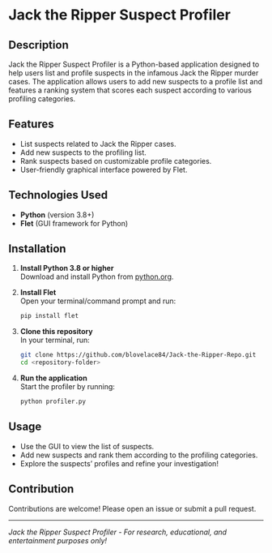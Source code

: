 # Jack the Ripper Suspect Profiler

## Description

Jack the Ripper Suspect Profiler is a Python-based application designed to help users list and profile suspects in the infamous Jack the Ripper murder cases. The application allows users to add new suspects to a profile list and features a ranking system that scores each suspect according to various profiling categories.

## Features

- List suspects related to Jack the Ripper cases.
- Add new suspects to the profiling list.
- Rank suspects based on customizable profile categories.
- User-friendly graphical interface powered by Flet.

## Technologies Used

- **Python** (version 3.8+)
- **Flet** (GUI framework for Python)

## Installation

1. **Install Python 3.8 or higher**  
   Download and install Python from [python.org](https://www.python.org/downloads/).

2. **Install Flet**  
   Open your terminal/command prompt and run:
   ```bash
   pip install flet
   ```

3. **Clone this repository**  
   In your terminal, run:
   ```bash
   git clone https://github.com/blovelace84/Jack-the-Ripper-Repo.git
   cd <repository-folder>
   ```

4. **Run the application**  
   Start the profiler by running:
   ```bash
   python profiler.py
   ```

## Usage

- Use the GUI to view the list of suspects.
- Add new suspects and rank them according to the profiling categories.
- Explore the suspects’ profiles and refine your investigation!

## Contribution

Contributions are welcome! Please open an issue or submit a pull request.


---

*Jack the Ripper Suspect Profiler - For research, educational, and entertainment purposes only!*
